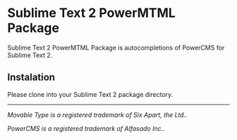 # Sublime Text 2 PowerMTML Package

Sublime Text 2 PowerMTML Package is autocompletions of PowerCMS for Sublime Text 2.

## Instalation

Please clone into your Sublime Text 2 package directory.

---

_Movable Type is a registered trademark of Six Apart, the Ltd.._

_PowerCMS is a registered trademark of Alfasado Inc.._